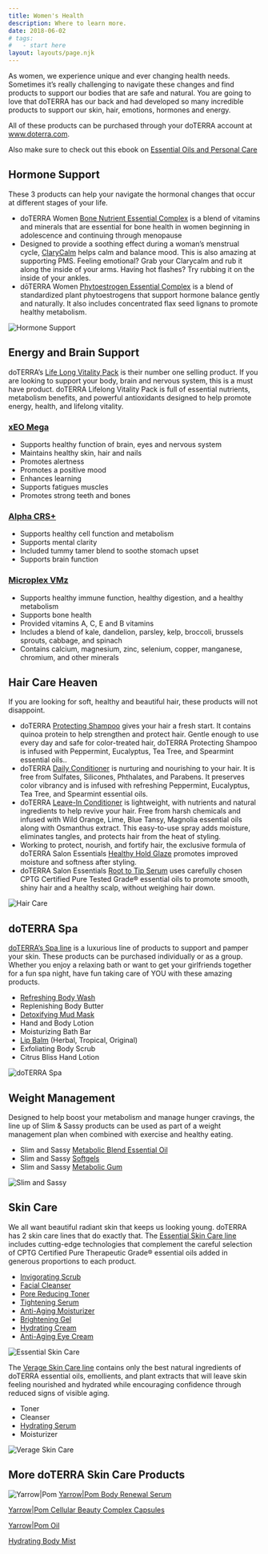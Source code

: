 ```yaml
---
title: Women's Health
description: Where to learn more.
date: 2018-06-02
# tags:
#   - start here
layout: layouts/page.njk
---
```


<!-- ![img/river.jpg](../../img/river.jpg "Mountain image") -->

As women, we experience unique and ever changing health needs. Sometimes it’s really challenging to navigate these changes and find products to support our bodies that are safe and natural. You are going to love that doTERRA has our back and had developed so many incredible products to support our skin, hair, emotions, hormones and energy.

All of these products can be purchased through your doTERRA account at www.doterra.com.

Also make sure to check out this ebook on [Essential Oils and Personal Care](https://media.doterra.com/us/en/ebooks/essential-oils-and-personal-care.pdf?_ga=2.22554941.788897435.1647282317-1780510030.1646079315)

## Hormone Support

These 3 products can help your navigate the hormonal changes that occur at different stages of your life.

- doTERRA Women [Bone Nutrient Essential Complex](https://www.doterra.com/US/en/blog/spotlight-bone-nutrient-lifetime-complex) is a blend of vitamins and minerals that are essential for bone health in women beginning in adolescence and continuing through menopause
- Designed to provide a soothing effect during a woman’s menstrual cycle, [ClaryCalm](https://www.doterra.com/US/en/blog/spotlight-clary-calm-oil) helps calm and balance mood. This is also amazing at supporting PMS. Feeling emotional? Grab your Clarycalm and rub it along the inside of your arms. Having hot flashes? Try rubbing it on the inside of your ankles.
- dōTERRA Women [Phytoestrogen Essential Complex](https://www.doterra.com/US/en/blog/spotlight-phytoestrogen-lifetime-complex) is a blend of standardized plant phytoestrogens that support hormone balance gently and naturally. It also includes concentrated flax seed lignans to promote healthy metabolism.

![Hormone Support](/img/hormone-support.jpg "Hormone Support")

## Energy and Brain Support

doTERRA’s [Life Long Vitality Pack](https://media.doterra.com/us/en/ebooks/lifelong-vitality.pdf?_ga=2.50414895.788897435.1647282317-1780510030.1646079315) is their number one selling product. If you are looking to support your body, brain and nervous system, this is a must have product. doTERRA Lifelong Vitality Pack is full of essential nutrients, metabolism benefits, and powerful antioxidants designed to help promote energy, health, and lifelong vitality.

### [xEO Mega](https://www.doterra.com/US/en/blog/spotlight-xeo-mega)

- Supports healthy function of brain, eyes and nervous system
- Maintains healthy skin, hair and nails
- Promotes alertness
- Promotes a positive mood
- Enhances learning
- Supports fatigues muscles
- Promotes strong teeth and bones

### [Alpha CRS+](https://www.doterra.com/US/en/blog/spotlight-alpha-crs-plus)

- Supports healthy cell function and metabolism
- Supports mental clarity
- Included tummy tamer blend to soothe stomach upset
- Supports brain function

### [Microplex VMz](https://www.doterra.com/US/en/blog/spotlight-microplex-vmz)

- Supports healthy immune function, healthy digestion, and a healthy metabolism
- Supports bone health
- Provided vitamins A, C, E and B vitamins
- Includes a blend of kale, dandelion, parsley, kelp, broccoli, brussels sprouts, cabbage, and spinach
- Contains calcium, magnesium, zinc, selenium, copper, manganese, chromium, and other minerals

## Hair Care Heaven

If you are looking for soft, healthy and beautiful hair, these products will not disappoint.

- doTERRA [Protecting Shampoo](https://media.doterra.com/us/en/pips/protecting-shampoo.pdf) gives your hair a fresh start. It contains quinoa protein to help strengthen and protect hair. Gentle enough to use every day and safe for color-treated hair, doTERRA Protecting Shampoo is infused with Peppermint, Eucalyptus, Tea Tree, and Spearmint essential oils..
- doTERRA [Daily Conditioner](https://media.doterra.com/us/en/pips/doterra-daily-conditioner.pdf) is nurturing and nourishing to your hair. It is free from Sulfates, Silicones, Phthalates, and Parabens. It preserves color vibrancy and is infused with refreshing Peppermint, Eucalyptus, Tea Tree, and Spearmint essential oils.
- doTERRA [Leave-In Conditioner](https://media.doterra.com/us/en/pips/doterra-leave-in-conditioner.pdf) is lightweight, with nutrients and natural ingredients to help revive your hair. Free from harsh chemicals and infused with Wild Orange, Lime, Blue Tansy, Magnolia essential oils along with Osmanthus extract. This easy-to-use spray adds moisture, eliminates tangles, and protects hair from the heat of styling.
- Working to protect, nourish, and fortify hair, the exclusive formula of doTERRA Salon Essentials [Healthy Hold Glaze](https://www.doterra.com/US/en/blog/spotlight-doterra-salon-essentials-healthy-hold-glaze) promotes improved moisture and softness after styling.
- doTERRA Salon Essentials [Root to Tip Serum](https://www.doterra.com/US/en/blog/spotlight-doterra-salon-essentials-root-to-tip-serum) uses carefully chosen CPTG Certified Pure Tested Grade® essential oils to promote smooth, shiny hair and a healthy scalp, without weighing hair down.

![Hair Care](/img/hair-care.jpg "Hair Care")

## doTERRA Spa

[doTERRA’s Spa line](https://www.doterra.com/US/en/blog/healthy-living/7-ways-to-pamper-yourself-daily) is a luxurious line of products to support and pamper your skin. These products can be purchased individually or as a group. Whether you enjoy a relaxing bath or want to get your girlfriends together for a fun spa night, have fun taking care of YOU with these amazing products.

- [Refreshing Body Wash](https://www.doterra.com/US/en/blog/spotlight-doterra-spa-refreshing-body-wash)
- Replenishing Body Butter
- [Detoxifying Mud Mask](https://www.doterra.com/US/en/blog/spotlight-doterra-spa-detoxifying-mud-mask)
- Hand and Body Lotion
- Moisturizing Bath Bar
- [Lip Balm](https://www.doterra.com/US/en/blog/spotlight-doterra-spa-lip-balm) (Herbal, Tropical, Original)
- Exfoliating Body Scrub
- Citrus Bliss Hand Lotion

![doTERRA Spa](/img/doterra-spa.jpg "doTERRA Spa")

## Weight Management

Designed to help boost your metabolism and manage hunger cravings, the line up of Slim & Sassy products can be used as part of a weight management plan when combined with exercise and healthy eating.

- Slim and Sassy [Metabolic Blend Essential Oil](https://www.doterra.com/US/en/blog/spotlight-slim-and-sassy-oil)
- Slim and Sassy [Softgels](https://www.doterra.com/US/en/blog/spotlight-slim-and-sassy-softgels)
- Slim and Sassy [Metabolic Gum](https://www.doterra.com/US/en/blog/spotlight-slim-and-sassy-metabolic-gum)

![Slim and Sassy](/img/slim-sassy.jpg "Slim and Sassy")

## Skin Care

We all want beautiful radiant skin that keeps us looking young. doTERRA has 2 skin care lines that do exactly that. The [Essential Skin Care line](http://media.doterra.com/us/en/brochures/essential-skin-care.pdf) includes cutting-edge technologies that complement the careful selection of CPTG Certified Pure Therapeutic Grade® essential oils added in generous proportions to each product.

- [Invigorating Scrub](https://www.doterra.com/US/en/blog/spotlight-invigorating-scrub)
- [Facial Cleanser](https://www.doterra.com/US/en/p/personal-care-facial-cleanser)
- [Pore Reducing Toner](https://www.doterra.com/US/en/p/personal-care-pore-reducing-toner)
- [Tightening Serum](https://www.doterra.com/US/en/blog/spotlight-tightening-serum)
- [Anti-Aging Moisturizer](https://www.doterra.com/US/en/p/personal-care-anti-aging-moisturizer)
- [Brightening Gel](https://www.doterra.com/US/en/blog/spotlight-brightening-gel)
- [Hydrating Cream](https://www.doterra.com/US/en/blog/spotlight-hydrating-cream)
- [Anti-Aging Eye Cream](https://www.doterra.com/US/en/blog/spotlight-anti-aging-eye-cream)

![Essential Skin Care](/img/essential-skin-care.jpg "Essential Skin Care")

The [Verage Skin Care line](http://media.doterra.com/us/en/brochures/verage.pdf) contains only the best natural ingredients of doTERRA essential oils, emollients, and plant extracts that will leave skin feeling nourished and hydrated while encouraging confidence through reduced signs of visible aging.

- Toner
- Cleanser
- [Hydrating Serum](https://www.doterra.com/US/en/blog/spotlight-verage-immortelle-hydrating-serum)
- Moisturizer

![Verage Skin Care](/img/verage-skin-care.jpg "Verage Skin Care")

## More doTERRA Skin Care Products

![Yarrow|Pom](/img/yarrow_pom.jpg "Yarrow | Pom")
[Yarrow|Pom Body Renewal Serum](https://www.doterra.com/US/en/yarrow-pom-body-renewal-serum-oil)

[Yarrow|Pom Cellular Beauty Complex Capsules](https://www.doterra.com/US/en/yarrow-pom-oil-capsules)

[Yarrow|Pom Oil](https://www.doterra.com/US/en/blog/spotlight-yarrow-pom-oil)

[Hydrating Body Mist](https://www.doterra.com/US/en/blog/spotlight-doterra-spa-hydrating-body-mist)
